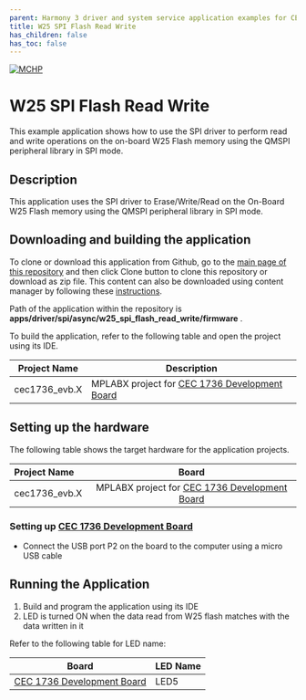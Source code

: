 ```yaml
---
parent: Harmony 3 driver and system service application examples for CEC173x family
title: W25 SPI Flash Read Write
has_children: false
has_toc: false
---
```


[![MCHP](https://www.microchip.com/ResourcePackages/Microchip/assets/dist/images/logo.png)](https://www.microchip.com)

# W25 SPI Flash Read Write

This example application shows how to use the SPI driver to perform read and write operations on the on-board W25 Flash memory using the QMSPI peripheral library in SPI mode.

## Description

This application uses the SPI driver to Erase/Write/Read on the On-Board W25 Flash memory using the QMSPI peripheral library in SPI mode.

## Downloading and building the application

To clone or download this application from Github, go to the [main page of this repository](https://github.com/Microchip-MPLAB-Harmony/core_apps_cec173x) and then click Clone button to clone this repository or download as zip file.
This content can also be downloaded using content manager by following these [instructions](https://github.com/Microchip-MPLAB-Harmony/contentmanager/wiki).

Path of the application within the repository is **apps/driver/spi/async/w25_spi_flash_read_write/firmware** .

To build the application, refer to the following table and open the project using its IDE.

| Project Name      | Description                                    |
| ----------------- | ---------------------------------------------- |
| cec1736_evb.X | MPLABX project for [CEC 1736 Development Board](https://www.microchip.com/en-us/development-tool/EV19K07A)     |

## Setting up the hardware

The following table shows the target hardware for the application projects.

| Project Name| Board|
|:---------|:---------:|
| cec1736_evb.X | MPLABX project for [CEC 1736 Development Board](https://www.microchip.com/en-us/development-tool/EV19K07A)   |

### Setting up [CEC 1736 Development Board](https://www.microchip.com/en-us/development-tool/EV19K07A)

- Connect the USB port P2 on the board to the computer using a micro USB cable

## Running the Application

1. Build and program the application using its IDE
2. LED is turned ON when the data read from W25 flash matches with the data written in it

Refer to the following table for LED name:

| Board                                                                                   | LED Name |
| --------------------------------------------------------------------------------------- | -------- |
| [CEC 1736 Development Board](https://www.microchip.com/en-us/development-tool/EV19K07A) | LED5     |
